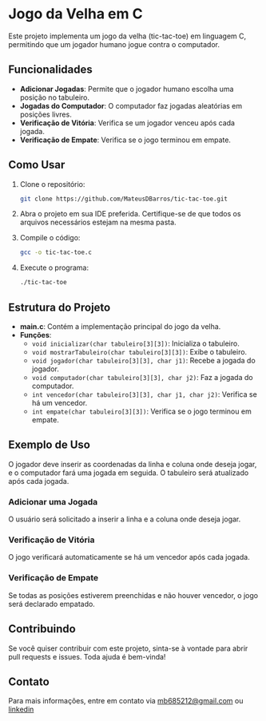 # Jogo da Velha em C

Este projeto implementa um jogo da velha (tic-tac-toe) em linguagem C, permitindo que um jogador humano jogue contra o computador.

## Funcionalidades

- **Adicionar Jogadas**: Permite que o jogador humano escolha uma posição no tabuleiro.
- **Jogadas do Computador**: O computador faz jogadas aleatórias em posições livres.
- **Verificação de Vitória**: Verifica se um jogador venceu após cada jogada.
- **Verificação de Empate**: Verifica se o jogo terminou em empate.

## Como Usar

1. Clone o repositório:
    ```bash
    git clone https://github.com/MateusDBarros/tic-tac-toe.git
    ```
2. Abra o projeto em sua IDE preferida. Certifique-se de que todos os arquivos necessários estejam na mesma pasta.

3. Compile o código:
    ```bash
    gcc -o tic-tac-toe.c
    ```
4. Execute o programa:
    ```bash
    ./tic-tac-toe
    ```

## Estrutura do Projeto

- **main.c**: Contém a implementação principal do jogo da velha.
- **Funções**:
  - `void inicializar(char tabuleiro[3][3])`: Inicializa o tabuleiro.
  - `void mostrarTabuleiro(char tabuleiro[3][3])`: Exibe o tabuleiro.
  - `void jogador(char tabuleiro[3][3], char j1)`: Recebe a jogada do jogador.
  - `void computador(char tabuleiro[3][3], char j2)`: Faz a jogada do computador.
  - `int vencedor(char tabuleiro[3][3], char j1, char j2)`: Verifica se há um vencedor.
  - `int empate(char tabuleiro[3][3])`: Verifica se o jogo terminou em empate.

## Exemplo de Uso

O jogador deve inserir as coordenadas da linha e coluna onde deseja jogar, e o computador fará uma jogada em seguida. O tabuleiro será atualizado após cada jogada.

### Adicionar uma Jogada

O usuário será solicitado a inserir a linha e a coluna onde deseja jogar.

### Verificação de Vitória

O jogo verificará automaticamente se há um vencedor após cada jogada.

### Verificação de Empate

Se todas as posições estiverem preenchidas e não houver vencedor, o jogo será declarado empatado.

## Contribuindo

Se você quiser contribuir com este projeto, sinta-se à vontade para abrir pull requests e issues. Toda ajuda é bem-vinda!


## Contato

Para mais informações, entre em contato via [mb685212@gmail.com](mailto:mb685212@gmail.com) ou [linkedin](https://linkedin.com/in/mateus-barros13)
